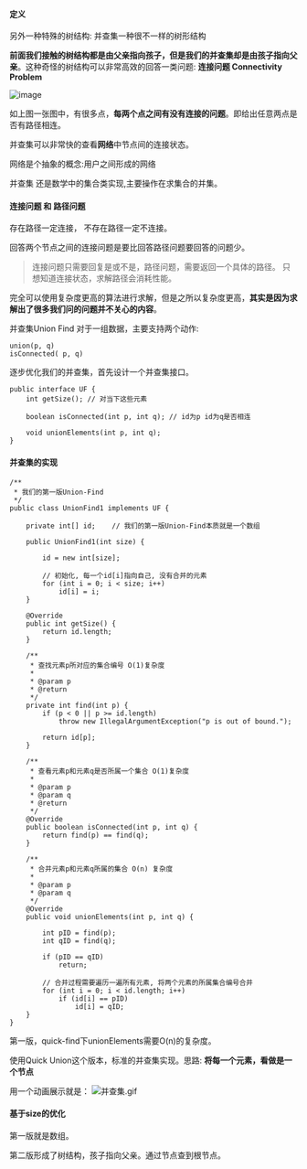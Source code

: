 #### 定义
另外一种特殊的树结构: 并查集一种很不一样的树形结构

**前面我们接触的树结构都是由父亲指向孩子，但是我们的并查集却是由孩子指向父亲**。这种奇怪的树结构可以非常高效的回答一类问题: **连接问题 Connectivity Problem**

![image](http://myphoto.mtianyan.cn/20180815004608_eu7qOk_Screenshot.jpeg)


如上图一张图中，有很多点，**每两个点之间有没有连接的问题**。即给出任意两点是否有路径相连。

并查集可以非常快的查看**网络**中节点间的连接状态。

网络是个抽象的概念:用户之间形成的网络

并查集 还是数学中的集合类实现,主要操作在求集合的并集。

#### 连接问题 和 路径问题

存在路径一定连接， 不存在路径一定不连接。

回答两个节点之间的连接问题是要比回答路径问题要回答的问题少。

> 连接问题只需要回复是或不是，路径问题，需要返回一个具体的路径。 只想知道连接状态，求解路径会消耗性能。

完全可以使用复杂度更高的算法进行求解，但是之所以复杂度更高，**其实是因为求解出了很多我们问的问题并不关心的内容**。

并查集Union Find 对于一组数据，主要支持两个动作:
```
union(p, q)
isConnected( p, q)
```

逐步优化我们的并查集，首先设计一个并查集接口。
```
public interface UF {
    int getSize(); // 对当下这些元素

    boolean isConnected(int p, int q); // id为p id为q是否相连

    void unionElements(int p, int q);
}
```

#### 并查集的实现
```
/**
 * 我们的第一版Union-Find
 */
public class UnionFind1 implements UF {

    private int[] id;    // 我们的第一版Union-Find本质就是一个数组

    public UnionFind1(int size) {

        id = new int[size];

        // 初始化, 每一个id[i]指向自己, 没有合并的元素
        for (int i = 0; i < size; i++)
            id[i] = i;
    }

    @Override
    public int getSize() {
        return id.length;
    }

    /**
     * 查找元素p所对应的集合编号 O(1)复杂度
     *
     * @param p
     * @return
     */
    private int find(int p) {
        if (p < 0 || p >= id.length)
            throw new IllegalArgumentException("p is out of bound.");

        return id[p];
    }

    /**
     * 查看元素p和元素q是否所属一个集合 O(1)复杂度
     *
     * @param p
     * @param q
     * @return
     */
    @Override
    public boolean isConnected(int p, int q) {
        return find(p) == find(q);
    }

    /**
     * 合并元素p和元素q所属的集合 O(n) 复杂度
     *
     * @param p
     * @param q
     */
    @Override
    public void unionElements(int p, int q) {

        int pID = find(p);
        int qID = find(q);

        if (pID == qID)
            return;

        // 合并过程需要遍历一遍所有元素, 将两个元素的所属集合编号合并
        for (int i = 0; i < id.length; i++)
            if (id[i] == pID)
                id[i] = qID;
    }
}
```

第一版，quick-find下unionElements需要O(n)的复杂度。

使用Quick Union这个版本，标准的并查集实现。思路: **将每一个元素，看做是一个节点**

用一个动画展示就是：
![并查集.gif](https://i.loli.net/2018/12/03/5c04ce040e6bf.gif)


#### 基于size的优化
第一版就是数组。

第二版形成了树结构，孩子指向父亲。通过节点查到根节点。



